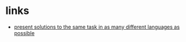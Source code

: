 # links

* [present solutions to the same task in as many different languages as possible](http://rosettacode.org/)
